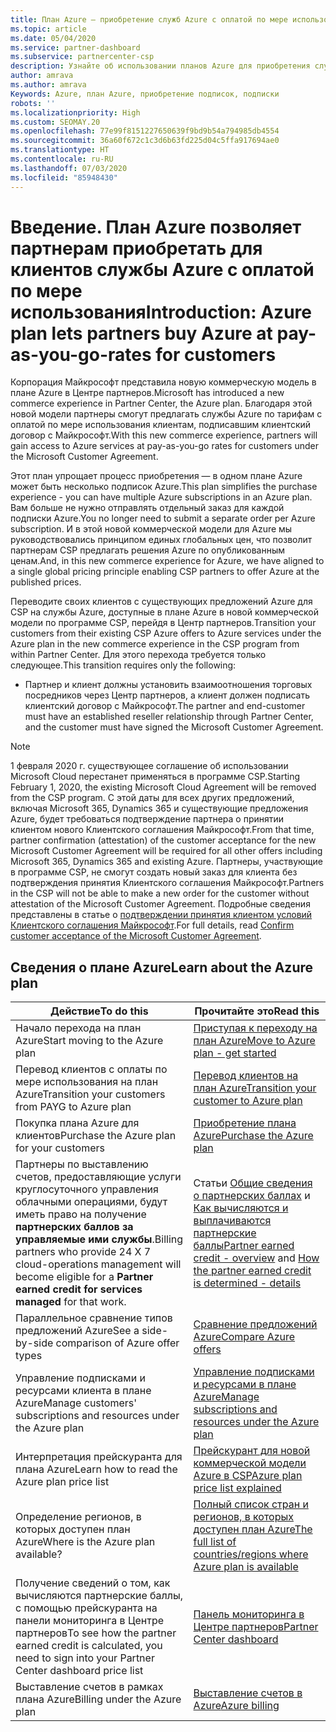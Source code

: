 ```yaml
---
title: План Azure — приобретение служб Azure с оплатой по мере использования
ms.topic: article
ms.date: 05/04/2020
ms.service: partner-dashboard
ms.subservice: partnercenter-csp
description: Узнайте об использовании планов Azure для приобретения служб Azure с оплатой по мере использования для клиентов. Узнайте также о новых требованиях к безопасности.
author: amrava
ms.author: amrava
Keywords: Azure, план Azure, приобретение подписок, подписки
robots: ''
ms.localizationpriority: High
ms.custom: SEOMAY.20
ms.openlocfilehash: 77e99f8151227650639f9bd9b54a794985db4554
ms.sourcegitcommit: 36a60f672c1c3d6b63fd225d04c5ffa917694ae0
ms.translationtype: HT
ms.contentlocale: ru-RU
ms.lasthandoff: 07/03/2020
ms.locfileid: "85948430"
---
```

# <a name="introduction-azure-plan-lets-partners-buy-azure-at-pay-as-you-go-rates-for-customers"></a><span data-ttu-id="fb031-105">Введение. План Azure позволяет партнерам приобретать для клиентов службы Azure с оплатой по мере использования</span><span class="sxs-lookup"><span data-stu-id="fb031-105">Introduction: Azure plan lets partners buy Azure at pay-as-you-go-rates for customers</span></span>

<span data-ttu-id="fb031-106">Корпорация Майкрософт представила новую коммерческую модель в плане Azure в Центре партнеров.</span><span class="sxs-lookup"><span data-stu-id="fb031-106">Microsoft has introduced a new commerce experience in Partner Center, the Azure plan.</span></span>  <span data-ttu-id="fb031-107">Благодаря этой новой модели партнеры смогут предлагать службы Azure по тарифам с оплатой по мере использования клиентам, подписавшим клиентский договор с Майкрософт.</span><span class="sxs-lookup"><span data-stu-id="fb031-107">With this new commerce experience, partners will gain access to Azure services at pay-as-you-go rates for customers under the Microsoft Customer Agreement.</span></span>

<span data-ttu-id="fb031-108">Этот план упрощает процесс приобретения — в одном плане Azure может быть несколько подписок Azure.</span><span class="sxs-lookup"><span data-stu-id="fb031-108">This plan simplifies the purchase experience - you can have multiple Azure subscriptions in an Azure plan.</span></span> <span data-ttu-id="fb031-109">Вам больше не нужно отправлять отдельный заказ для каждой подписки Azure.</span><span class="sxs-lookup"><span data-stu-id="fb031-109">You no longer need to submit a separate order per Azure subscription.</span></span> <span data-ttu-id="fb031-110">И в этой новой коммерческой модели для Azure мы руководствовались принципом единых глобальных цен, что позволит партнерам CSP предлагать решения Azure по опубликованным ценам.</span><span class="sxs-lookup"><span data-stu-id="fb031-110">And, in this new commerce experience for Azure, we have aligned to a single global pricing principle enabling CSP partners to offer Azure at the published prices.</span></span>

<span data-ttu-id="fb031-111">Переводите своих клиентов с существующих предложений Azure для CSP на службы Azure, доступные в плане Azure в новой коммерческой модели по программе CSP, перейдя в Центр партнеров.</span><span class="sxs-lookup"><span data-stu-id="fb031-111">Transition your customers from their existing CSP Azure offers to Azure services under the Azure plan in the new commerce experience in the CSP program from within Partner Center.</span></span> <span data-ttu-id="fb031-112">Для этого перехода требуется только следующее.</span><span class="sxs-lookup"><span data-stu-id="fb031-112">This transition requires only the following:</span></span>

- <span data-ttu-id="fb031-113">Партнер и клиент должны установить взаимоотношения торговых посредников через Центр партнеров, а клиент должен подписать клиентский договор с Майкрософт.</span><span class="sxs-lookup"><span data-stu-id="fb031-113">The partner and end-customer must have an established reseller relationship through Partner Center, and the customer must have signed the Microsoft Customer Agreement.</span></span>

>[!Note]
><span data-ttu-id="fb031-114">1 февраля 2020 г. существующее соглашение об использовании Microsoft Cloud перестанет применяться в программе CSP.</span><span class="sxs-lookup"><span data-stu-id="fb031-114">Starting February 1, 2020, the existing Microsoft Cloud Agreement will be removed from the CSP program.</span></span> <span data-ttu-id="fb031-115">С этой даты для всех других предложений, включая Microsoft 365, Dynamics 365 и существующие предложения Azure, будет требоваться подтверждение партнера о принятии клиентом нового Клиентского соглашения Майкрософт.</span><span class="sxs-lookup"><span data-stu-id="fb031-115">From that time, partner confirmation (attestation) of the customer acceptance for the new Microsoft Customer Agreement will be required for all other offers including Microsoft 365, Dynamics 365 and existing Azure.</span></span> <span data-ttu-id="fb031-116">Партнеры, участвующие в программе CSP, не смогут создать новый заказ для клиента без подтверждения принятия Клиентского соглашения Майкрософт.</span><span class="sxs-lookup"><span data-stu-id="fb031-116">Partners in the CSP will not be able to make a new order for the customer without attestation of the Microsoft Customer Agreement.</span></span> <span data-ttu-id="fb031-117">Подробные сведения представлены в статье о [подтверждении принятия клиентом условий Клиентского соглашения Майкрософт](confirm-customer-agreement.md).</span><span class="sxs-lookup"><span data-stu-id="fb031-117">For full details, read [Confirm customer acceptance of the Microsoft Customer Agreement](confirm-customer-agreement.md).</span></span>


## <a name="learn-about-the-azure-plan"></a><span data-ttu-id="fb031-118">Сведения о плане Azure</span><span class="sxs-lookup"><span data-stu-id="fb031-118">Learn about the Azure plan</span></span>

|<span data-ttu-id="fb031-119">**Действие**</span><span class="sxs-lookup"><span data-stu-id="fb031-119">**To do this**</span></span>   |<span data-ttu-id="fb031-120">**Прочитайте это**</span><span class="sxs-lookup"><span data-stu-id="fb031-120">**Read this**</span></span>   |
|------------------|---------------------|
|<span data-ttu-id="fb031-121">Начало перехода на план Azure</span><span class="sxs-lookup"><span data-stu-id="fb031-121">Start moving to the Azure plan</span></span>|[<span data-ttu-id="fb031-122">Приступая к переходу на план Azure</span><span class="sxs-lookup"><span data-stu-id="fb031-122">Move to Azure plan - get started</span></span>](azure-plan-get-started.md)
|<span data-ttu-id="fb031-123">Перевод клиентов с оплаты по мере использования на план Azure</span><span class="sxs-lookup"><span data-stu-id="fb031-123">Transition your customers from PAYG to Azure plan</span></span>|[<span data-ttu-id="fb031-124">Перевод клиентов на план Azure</span><span class="sxs-lookup"><span data-stu-id="fb031-124">Transition your customer to Azure plan</span></span>](azure-plan-transition.md)|
|<span data-ttu-id="fb031-125">Покупка плана Azure для клиентов</span><span class="sxs-lookup"><span data-stu-id="fb031-125">Purchase the Azure plan for your customers</span></span>|[<span data-ttu-id="fb031-126">Приобретение плана Azure</span><span class="sxs-lookup"><span data-stu-id="fb031-126">Purchase the Azure plan</span></span>](purchase-azure-plan.md)|
|<span data-ttu-id="fb031-127">Партнеры по выставлению счетов, предоставляющие услуги круглосуточного управления облачными операциями, будут иметь право на получение **партнерских баллов за управляемые ими службы**.</span><span class="sxs-lookup"><span data-stu-id="fb031-127">Billing partners who provide 24 X 7 cloud-operations management will become eligible for a **Partner earned credit for services managed** for that work.</span></span>|<span data-ttu-id="fb031-128">Статьи [Общие сведения о партнерских баллах](partner-earned-credit.md) и [Как вычисляются и выплачиваются партнерские баллы](partner-earned-credit-explanation.md)</span><span class="sxs-lookup"><span data-stu-id="fb031-128">[Partner earned credit - overview](partner-earned-credit.md) and [How the partner earned credit is determined - details](partner-earned-credit-explanation.md)</span></span>|
|<span data-ttu-id="fb031-129">Параллельное сравнение типов предложений Azure</span><span class="sxs-lookup"><span data-stu-id="fb031-129">See a side-by-side comparison of Azure offer types</span></span>|[<span data-ttu-id="fb031-130">Сравнение предложений Azure</span><span class="sxs-lookup"><span data-stu-id="fb031-130">Compare Azure offers</span></span>](compare-azure-offers.md)|
|<span data-ttu-id="fb031-131">Управление подписками и ресурсами клиента в плане Azure</span><span class="sxs-lookup"><span data-stu-id="fb031-131">Manage customers' subscriptions and resources under the Azure plan</span></span>|[<span data-ttu-id="fb031-132">Управление подписками и ресурсами в плане Azure</span><span class="sxs-lookup"><span data-stu-id="fb031-132">Manage subscriptions and resources under the Azure plan</span></span>](azure-plan-manage.md)|
|<span data-ttu-id="fb031-133">Интерпретация прейскуранта для плана Azure</span><span class="sxs-lookup"><span data-stu-id="fb031-133">Learn how to read the Azure plan price list</span></span>   |[<span data-ttu-id="fb031-134">Прейскурант для новой коммерческой модели Azure в CSP</span><span class="sxs-lookup"><span data-stu-id="fb031-134">Azure plan price list explained</span></span>](azure-plan-price-list.md)|
|<span data-ttu-id="fb031-135">Определение регионов, в которых доступен план Azure</span><span class="sxs-lookup"><span data-stu-id="fb031-135">Where is the Azure plan available?</span></span>|[<span data-ttu-id="fb031-136">Полный список стран и регионов, в которых доступен план Azure</span><span class="sxs-lookup"><span data-stu-id="fb031-136">The full list of countries/regions where Azure plan is available</span></span>](https://query.prod.cms.rt.microsoft.com/cms/api/am/binary/RE3QN0x)
|<span data-ttu-id="fb031-137">Получение сведений о том, как вычисляются партнерские баллы, с помощью прейскуранта на панели мониторинга в Центре партнеров</span><span class="sxs-lookup"><span data-stu-id="fb031-137">To see how the partner earned credit is calculated, you need to sign into your Partner Center dashboard price list</span></span>|[<span data-ttu-id="fb031-138">Панель мониторинга в Центре партнеров</span><span class="sxs-lookup"><span data-stu-id="fb031-138">Partner Center dashboard</span></span>](https://partner.microsoft.com/en-us/dashboard/home)|
|<span data-ttu-id="fb031-139">Выставление счетов в рамках плана Azure</span><span class="sxs-lookup"><span data-stu-id="fb031-139">Billing under the Azure plan</span></span>|[<span data-ttu-id="fb031-140">Выставление счетов в Azure</span><span class="sxs-lookup"><span data-stu-id="fb031-140">Azure billing</span></span>](azure-plan-billing.md)| 




